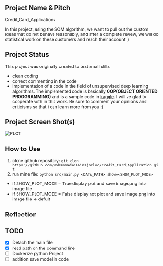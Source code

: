 ## Project Name & Pitch

Credit_Card_Applications

In this project, using the SOM algorithm, we want to pull out the custom ideas that do not behave reasonably, and after a complete review, we will do statistical work on these customers and reach their account :)

## Project Status

This project was originally created to test small slills:
 - clean coding
 - correct commenting in the code
 - implementation of a code in the field of unsupervised deep learning algorithms.
The implemented code is basically **OOP(OBJECT ORIENTED PROGGRAMMING)** and is a sample code in [kaggle](https://www.kaggle.com/code/abhikalpsrivastava15/dl-a-z-som-fraud-detector/comments).
I will ve glad to cooperate with in this work.
Be sure to comment your opinions and criticisms so that i can learn more from you :)

## Project Screen Shot(s)

![PLOT](C:\Users\MSI\Desktop\mohammad\TMP\W\Credit_Card_Applications\image\PLOT.png)

## How to Use

1. clone github repository:
`git clon https://github.com/Mohammadhoseinajorloo/Credit_Card_Application.git`
2. run mine file:
`python src/main.py <DATA_PATH> show=<SHOW_PLOT_MODE>`
 - if SHOW_PLOT_MODE = True display plot and save image.png into image file
 - if SHOW_PLOT_MODE = False display not plot and save image.png into image file -> defult

## Reflection

## TODO
- [x] Detach the main file
- [x] read path on the command line
- [ ] Dockerize python Project
- [ ] addition save model in code
